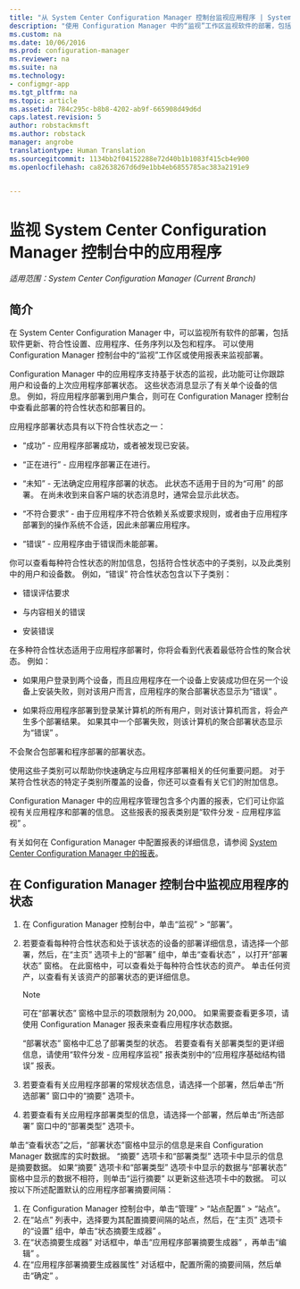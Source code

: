 ```yaml
---
title: "从 System Center Configuration Manager 控制台监视应用程序 | System Center Configuration Manager"
description: "使用 Configuration Manager 中的“监视”工作区监视软件的部署，包括更新、符合性设置和应用程序。"
ms.custom: na
ms.date: 10/06/2016
ms.prod: configuration-manager
ms.reviewer: na
ms.suite: na
ms.technology:
- configmgr-app
ms.tgt_pltfrm: na
ms.topic: article
ms.assetid: 784c295c-b8b8-4202-ab9f-665908d49d6d
caps.latest.revision: 5
author: robstackmsft
ms.author: robstack
manager: angrobe
translationtype: Human Translation
ms.sourcegitcommit: 1134bb2f04152288e72d40b1b1083f415cb4e900
ms.openlocfilehash: ca82638267d6d9e1bb4eb6855785ac383a2191e9


---
```

# <a name="monitor-applications-from-the-system-center-configuration-manager-console"></a>监视 System Center Configuration Manager 控制台中的应用程序

*适用范围：System Center Configuration Manager (Current Branch)*


## <a name="introduction"></a>简介

在 System Center Configuration Manager 中，可以监视所有软件的部署，包括软件更新、符合性设置、应用程序、任务序列以及包和程序。 可以使用 Configuration Manager 控制台中的“监视”工作区或使用报表来监视部署。  

 Configuration Manager 中的应用程序支持基于状态的监视，此功能可让你跟踪用户和设备的上次应用程序部署状态。 这些状态消息显示了有关单个设备的信息。 例如，将应用程序部署到用户集合，则可在 Configuration Manager 控制台中查看此部署的符合性状态和部署目的。  

 应用程序部署状态具有以下符合性状态之一：  

-   “成功” - 应用程序部署成功，或者被发现已安装。  

-   “正在进行” - 应用程序部署正在进行。  

-   “未知” - 无法确定应用程序部署的状态。 此状态不适用于目的为“可用” 的部署。 在尚未收到来自客户端的状态消息时，通常会显示此状态。  

-   “不符合要求” - 由于应用程序不符合依赖关系或要求规则，或者由于应用程序部署到的操作系统不合适，因此未部署应用程序。  

-   “错误” - 应用程序由于错误而未能部署。  
  
你可以查看每种符合性状态的附加信息，包括符合性状态中的子类别，以及此类别中的用户和设备数。 例如，“错误”  符合性状态包含以下子类别：  
  
-   错误评估要求  

-   与内容相关的错误  

-   安装错误  

 在多种符合性状态适用于应用程序部署时，你将会看到代表着最低符合性的聚合状态。 例如：  

-   如果用户登录到两个设备，而且应用程序在一个设备上安装成功但在另一个设备上安装失败，则对该用户而言，应用程序的聚合部署状态显示为“错误” 。  

-   如果将应用程序部署到登录某计算机的所有用户，则对该计算机而言，将会产生多个部署结果。 如果其中一个部署失败，则该计算机的聚合部署状态显示为“错误” 。  
  
不会聚合包部署和程序部署的部署状态。  
  
 使用这些子类别可以帮助你快速确定与应用程序部署相关的任何重要问题。 对于某符合性状态的特定子类别所覆盖的设备，你还可以查看有关它们的附加信息。  

 Configuration Manager 中的应用程序管理包含多个内置的报表，它们可让你监视有关应用程序和部署的信息。 这些报表的报表类别是“软件分发 - 应用程序监视” 。  

 有关如何在 Configuration Manager 中配置报表的详细信息，请参阅 [System Center Configuration Manager 中的报表](../../core/servers/manage/reporting.md)。  
  
## <a name="monitor-the-state-of-an-application-in-the-configuration-manager-console"></a>在 Configuration Manager 控制台中监视应用程序的状态  
  
1.  在 Configuration Manager 控制台中，单击“监视” > “部署”。  
  
3.  若要查看每种符合性状态和处于该状态的设备的部署详细信息，请选择一个部署，然后，在“主页”  选项卡上的“部署”  组中，单击“查看状态”  ，以打开“部署状态”  窗格。 在此窗格中，可以查看处于每种符合性状态的资产。 单击任何资产，以查看有关该资产的部署状态的更详细信息。  

    > [!NOTE]  
    >  可在“部署状态”  窗格中显示的项数限制为 20,000。 如果需要查看更多项，请使用 Configuration Manager 报表来查看应用程序状态数据。  
    >   
    >  “部署状态”  窗格中汇总了部署类型的状态。 若要查看有关部署类型的更详细信息，请使用“软件分发 - 应用程序监视”  报表类别中的“应用程序基础结构错误” 报表。  

4.  若要查看有关应用程序部署的常规状态信息，请选择一个部署，然后单击“所选部署”  窗口中的“摘要”  选项卡。  

5.  若要查看有关应用程序部署类型的信息，请选择一个部署，然后单击“所选部署”  窗口中的“部署类型”  选项卡。  

单击“查看状态”之后，“部署状态”窗格中显示的信息是来自 Configuration Manager 数据库的实时数据。 “摘要”  选项卡和“部署类型”  选项卡中显示的信息是摘要数据。 如果“摘要”  选项卡和“部署类型”  选项卡中显示的数据与“部署状态”  窗格中显示的数据不相符，则单击“运行摘要”  以更新这些选项卡中的数据。 可以按以下所述配置默认的应用程序部署摘要间隔：  
1. 在 Configuration Manager 控制台中，单击“管理” > “站点配置” > “站点”。
2. 在“站点”  列表中，选择要为其配置摘要间隔的站点，然后，在“主页”  选项卡的“设置”  组中，单击“状态摘要生成器” 。
3. 在“状态摘要生成器”  对话框中，单击“应用程序部署摘要生成器” ，再单击“编辑” 。  
4. 在“应用程序部署摘要生成器属性”  对话框中，配置所需的摘要间隔，然后单击“确定” 。  



<!--HONumber=Nov16_HO1-->


